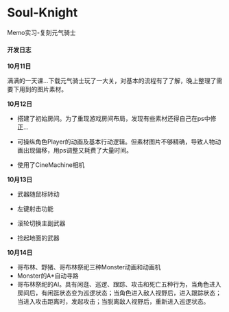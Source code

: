 # Soul-Knight
 Memo实习-复刻元气骑士

#### 开发日志

**10月11日**

满满的一天课...下载元气骑士玩了一大关，对基本的流程有了了解，晚上整理了需要下用到的图片素材。

**10月12日**

- 搭建了初始房间。为了重现游戏房间布局，发现有些素材还得自己在ps中修正...

- 可操纵角色Player的动画及基本行动逻辑。但素材图片不够精确，导致人物动画出现偏移，用ps调整又耗费了大量时间。
- 使用了CineMachine相机

**10月13日**

- 武器随鼠标转动
- 左键射击功能

- 滚轮切换主副武器
- 捡起地面的武器

**10月14日**

- 哥布林、野猪、哥布林祭祀三种Monster动画和动画机
- Monster的A*自动寻路
- 哥布林祭祀的AI。具有闲逛、巡逻、跟踪、攻击和死亡五种行为，当角色进入房间后，有闲逛状态变为巡逻状态；当角色进入敌人视野后，进入跟踪状态；当进入攻击距离时，发起攻击；当脱离敌人视野后，重新进入巡逻状态。
